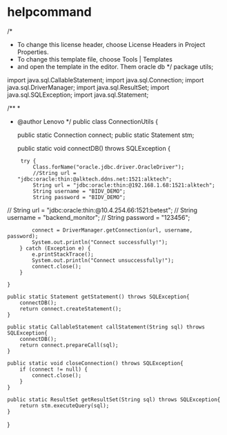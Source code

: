 # helpcommand
/*
 * To change this license header, choose License Headers in Project Properties.
 * To change this template file, choose Tools | Templates
 * and open the template in the editor.
 Them oracle db
 */
package utils;

import java.sql.CallableStatement;
import java.sql.Connection;
import java.sql.DriverManager;
import java.sql.ResultSet;
import java.sql.SQLException;
import java.sql.Statement;

/**
 *
 * @author Lenovo
 */
public class ConnectionUtils {

    public static Connection connect;
    public static Statement stm;

    public static void connectDB() throws SQLException {

        try {
            Class.forName("oracle.jdbc.driver.OracleDriver");
            //String url = "jdbc:oracle:thin:@alktech.ddns.net:1521:alktech";
            String url = "jdbc:oracle:thin:@192.168.1.68:1521:alktech";
            String username = "BIDV_DEMO";
            String password = "BIDV_DEMO";
            
//            String url = "jdbc:oracle:thin:@10.4.254.66:1521:betest";
//            String username = "backend_monitor";
//            String password = "123456";
            
            connect = DriverManager.getConnection(url, username, password);
            System.out.println("Connect successfully!");
        } catch (Exception e) {
            e.printStackTrace();
            System.out.println("Connect unsuccessfully!");
            connect.close();
        }

    }
    
    public static Statement getStatement() throws SQLException{
        connectDB();
        return connect.createStatement();
    }
    
    public static CallableStatement callStatement(String sql) throws SQLException{
        connectDB();
        return connect.prepareCall(sql);
    }
    
    public static void closeConnection() throws SQLException{
        if (connect != null) {
            connect.close();
        }
    }
    
    public static ResultSet getResultSet(String sql) throws SQLException{
        return stm.executeQuery(sql);
    }

}
